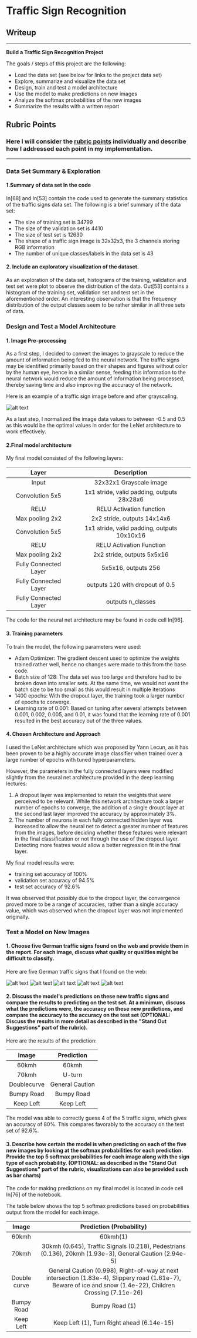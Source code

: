 # **Traffic Sign Recognition** 

## Writeup

---

**Build a Traffic Sign Recognition Project**

The goals / steps of this project are the following:
* Load the data set (see below for links to the project data set)
* Explore, summarize and visualize the data set
* Design, train and test a model architecture
* Use the model to make predictions on new images
* Analyze the softmax probabilities of the new images
* Summarize the results with a written report


[//]: # (Image References)

[image1]: ./examples/visualization.jpg "Visualization"
[image2]: ./examples/grayscale.jpg "Grayscaling"
[image3]: ./examples/random_noise.jpg "Random Noise"
[image4]: ./examples/3_60mphh.jpg "Traffic Sign 1"
[image5]: ./examples/4_70mph.png "Traffic Sign 2"
[image6]: ./examples/21_doublecurve.png "Traffic Sign 3"
[image7]: ./examples/22_bumpy.png "Traffic Sign 4"
[image8]: ./examples/39_keepleft.png "Traffic Sign 5"

## Rubric Points
### Here I will consider the [rubric points](https://review.udacity.com/#!/rubrics/481/view) individually and describe how I addressed each point in my implementation.  

---
### Data Set Summary & Exploration

#### 1.Summary of data set In the code

In[68] and In[53] contain the code used to generate the summary statistics of the traffic signs data set. The following is a brief summary of the data set: 

* The size of training set is 34799
* The size of the validation set is 4410
* The size of test set is 12630
* The shape of a traffic sign image is 32x32x3, the 3 channels storing RGB information
* The number of unique classes/labels in the data set is 43

#### 2. Include an exploratory visualization of the dataset.

As an exploration of the data set,  histograms of the training, validation and test set were plot to observe the distribution of the data. Out[53] contains a histogram of the training set, validation set and test set in the aforementioned order. An interesting observation is that the frequency distribution of the output classes seem to be rather similar in all three sets of data. 

### Design and Test a Model Architecture

#### 1. Image Pre-processing

As a first step, I decided to convert the images to grayscale to reduce the amount of information being fed to the neural network. The traffic signs may be identified primarily based on their shapes and figures without color by the human eye, hence in a similar sense, feeding this information to the neural network would reduce the amount of information being processed, thereby saving time and also improving the accuracy of the network. 

Here is an example of a traffic sign image before and after grayscaling.

![alt text][image2]

As a last step, I normalized the image data values to between -0.5 and 0.5 as this would be the optimal values in order for the LeNet architecture to work effectively. 


#### 2.Final model architecture

My final model consisted of the following layers:

| Layer         		|     Description	        	| 
|:---------------------:|:---------------------------------------------:| 
| Input         		| 32x32x1 Grayscale image  		|
| Convolution 5x5     	| 1x1 stride, valid padding, outputs 28x28x6  	| 
| RELU 			| RELU	Activation function			|
| Max pooling 2x2      	| 2x2 stride,  outputs 14x14x6			| 
| Convolution 5x5	| 1x1 stride, valid padding, outputs 10x10x16   |
| RELU    		| RELU Activation Function			|
| Max pooling 2x2	| 2x2 stride, outputs 5x5x16			|
| Fully Connected Layer | 5x5x16, outputs 256				|
| Fully Connected Layer | outputs 120 with dropout of 0.5		|
| Fully Connected Layer | outputs n_classes				|

The code for the neural net architecture may be found in code cell In[96].


#### 3. Training parameters

To train the model, the following parameters were used: 
* Adam Optimizer: The gradient descent used to optimize the weights trained rather well, hence no changes were made to this from the base code. 
* Batch size of 128: The data set was too large and therefore had to be broken down into smaller sets. At the same time, we would not want the batch size to be too small as this would result in multiple iterations 
* 1400 epochs: With the dropout layer, the training took a larger number of epochs to converge.
* Learning rate of 0.001: Based on tuning after several attempts between 0.001, 0.002, 0.005, and 0.01, it was found that the learning rate of 0.001 resulted in the best accuracy out of the three values. 


#### 4. Chosen Architecture and Approach 

I used the LeNet architecture which was proposed by Yann Lecun, as it has been proven to be a highly accurate image classifier when trained over a large number of epochs with tuned hyperparameters. 

However, the parameters in the fully connected layers were modified slightly from the neural net architecture provided in the deep learning lectures: 

1. A dropout layer was implemented to retain the weights that were perceived to be relevant. While this network architecture took a larger number of epochs to converge, the addition of a single droupt layer at the second last layer improved the accuracy by approximately 3%. 
2. The number of neurons in each fully connected hidden layer was increased to allow the neural net to detect a greater number of features from the images, before deciding whether these features were relevant in the final classification or not through the use of the dropout layer. Detecting more featres would allow a better regression fit in the final layer. 

My final model results were:
* training set accuracy of 100%
* validation set accuracy of 94.5%
* test set accuracy of 92.6%

It was observed that possibly due to the dropout layer, the convergence proved more to be a range of accuracies, rather than a single accuracy value, which was observed when the dropout layer was not implemented originally. 

### Test a Model on New Images

#### 1. Choose five German traffic signs found on the web and provide them in the report. For each image, discuss what quality or qualities might be difficult to classify.

Here are five German traffic signs that I found on the web:

![alt text][image4] ![alt text][image5] ![alt text][image6] 
![alt text][image7] ![alt text][image8]


#### 2. Discuss the model's predictions on these new traffic signs and compare the results to predicting on the test set. At a minimum, discuss what the predictions were, the accuracy on these new predictions, and compare the accuracy to the accuracy on the test set (OPTIONAL: Discuss the results in more detail as described in the "Stand Out Suggestions" part of the rubric).

Here are the results of the prediction:

| Image			|     Prediction		       		| 
|:---------------------:|:---------------------------------------------:| 
| 60kmh		      	| 60kmh						| 
| 70kmh     		| U-turn					|
| Doublecurve		| General Caution				|
| Bumpy Road	      	| Bumpy Road 					|
| Keep Left		| Keep Left 					|


The model was able to correctly guess 4 of the 5 traffic signs, which gives an accuracy of 80%. This compares favorably to the accuracy on the test set of 92.6%. 

#### 3. Describe how certain the model is when predicting on each of the five new images by looking at the softmax probabilities for each prediction. Provide the top 5 softmax probabilities for each image along with the sign type of each probability. (OPTIONAL: as described in the "Stand Out Suggestions" part of the rubric, visualizations can also be provided such as bar charts)

The code for making predictions on my final model is located in code cell In[76] of the notebook. 

The table below shows the top 5 softmax predictions based on probabilities output from the model for each image. 

|	Image      	|     Prediction (Probability)		| 
|:---------------------:|:-------------------------------------:| 
| 	60kmh  		|  60kmh(1)				| 
| 	70kmh		| 30kmh (0.645), Traffic Signals (0.218), Pedestrians (0.136), 20kmh (1.93e-3), General Caution (2.94e-5)		|
| Double curve 		| General Caution (0.998), Right-of-way at next intersection (1.83e-4), Slippery road (1.61e-7), Beware of ice and snow (1.4e-22), Children Crossing (7.11e-26) | 	
|  Bumpy Road		| Bumpy Road (1)			|	
| Keep Left 		| Keep Left (1), Turn Right ahead (6.14e-15)	|



